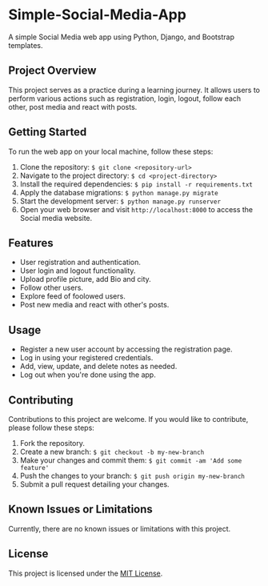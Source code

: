 # Simple-Social-Media-App
A simple Social Media web app using Python, Django, and Bootstrap templates.

## Project Overview

This project serves as a practice during a learning journey. It allows users to perform various actions such as registration, login, logout, follow each other, post media and react with posts.


## Getting Started

To run the web app on your local machine, follow these steps:

1. Clone the repository: `$ git clone <repository-url>`
2. Navigate to the project directory: `$ cd <project-directory>`
3. Install the required dependencies: `$ pip install -r requirements.txt`
4. Apply the database migrations: `$ python manage.py migrate`
5. Start the development server: `$ python manage.py runserver`
6. Open your web browser and visit `http://localhost:8000` to access the Social media website.

## Features

- User registration and authentication.
- User login and logout functionality.
- Upload profile picture, add Bio and city.
- Follow other users.
- Explore feed of foolowed users.
- Post new media and react with other's posts.

## Usage

- Register a new user account by accessing the registration page.
- Log in using your registered credentials.
- Add, view, update, and delete notes as needed.
- Log out when you're done using the app.

## Contributing

Contributions to this project are welcome. If you would like to contribute, please follow these steps:

1. Fork the repository.
2. Create a new branch: `$ git checkout -b my-new-branch`
3. Make your changes and commit them: `$ git commit -am 'Add some feature'`
4. Push the changes to your branch: `$ git push origin my-new-branch`
5. Submit a pull request detailing your changes.

## Known Issues or Limitations

Currently, there are no known issues or limitations with this project.

## License

This project is licensed under the [MIT License](LICENSE).

